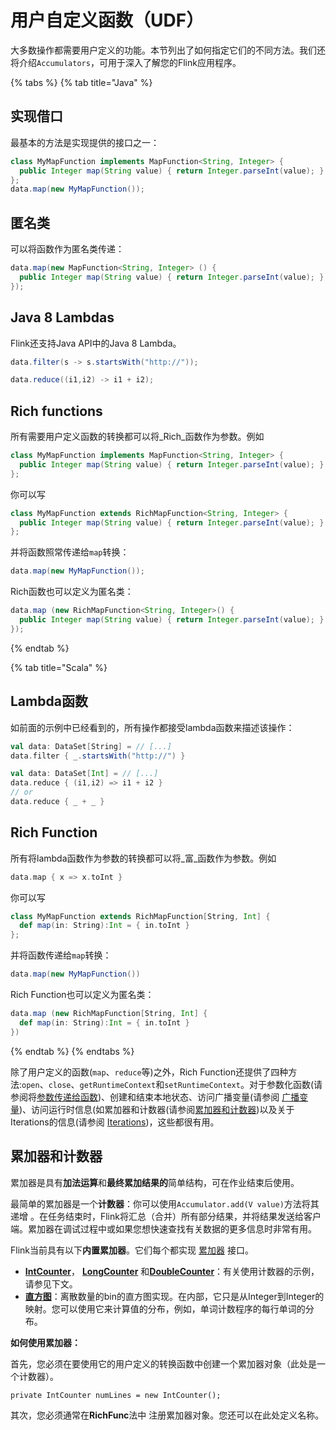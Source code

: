 # 用户自定义函数（UDF）

大多数操作都需要用户定义的功能。本节列出了如何指定它们的不同方法。我们还将介绍`Accumulators`，可用于深入了解您的Flink应用程序。

{% tabs %}
{% tab title="Java" %}
## 实现借口

最基本的方法是实现提供的接口之一：

```java
class MyMapFunction implements MapFunction<String, Integer> {
  public Integer map(String value) { return Integer.parseInt(value); }
};
data.map(new MyMapFunction());
```

## 匿名类

可以将函数作为匿名类传递：

```java
data.map(new MapFunction<String, Integer> () {
  public Integer map(String value) { return Integer.parseInt(value); }
});
```

## Java 8 Lambdas

Flink还支持Java API中的Java 8 Lambda。

```java
data.filter(s -> s.startsWith("http://"));
```

```java
data.reduce((i1,i2) -> i1 + i2);
```

## Rich functions

所有需要用户定义函数的转换都可以将_Rich_函数作为参数。例如

```java
class MyMapFunction implements MapFunction<String, Integer> {
  public Integer map(String value) { return Integer.parseInt(value); }
};
```

你可以写

```java
class MyMapFunction extends RichMapFunction<String, Integer> {
  public Integer map(String value) { return Integer.parseInt(value); }
};
```

并将函数照常传递给`map`转换：

```java
data.map(new MyMapFunction());
```

Rich函数也可以定义为匿名类：

```java
data.map (new RichMapFunction<String, Integer>() {
  public Integer map(String value) { return Integer.parseInt(value); }
});
```
{% endtab %}

{% tab title="Scala" %}
## Lambda函数

如前面的示例中已经看到的，所有操作都接受lambda函数来描述该操作：

```scala
val data: DataSet[String] = // [...]
data.filter { _.startsWith("http://") }
```

```scala
val data: DataSet[Int] = // [...]
data.reduce { (i1,i2) => i1 + i2 }
// or
data.reduce { _ + _ }
```

## Rich Function

所有将lambda函数作为参数的转换都可以将_富_函数作为参数。例如

```scala
data.map { x => x.toInt }
```

你可以写

```scala
class MyMapFunction extends RichMapFunction[String, Int] {
  def map(in: String):Int = { in.toInt }
};
```

并将函数传递给`map`转换：

```scala
data.map(new MyMapFunction())
```

Rich Function也可以定义为匿名类：

```scala
data.map (new RichMapFunction[String, Int] {
  def map(in: String):Int = { in.toInt }
})
```
{% endtab %}
{% endtabs %}

除了用户定义的函数\(`map`、`reduce`等\)之外，Rich Function还提供了四种方法:`open`、`close`、`getRuntimeContext`和`setRuntimeContext`。对于参数化函数\(请参阅将[参数传递给函数](https://ci.apache.org/projects/flink/flink-docs-release-1.12/dev/batch/#passing-parameters-to-functions)\)、创建和结束本地状态、访问广播变量\(请参阅 [广播变量](https://ci.apache.org/projects/flink/flink-docs-release-1.12/dev/batch/#broadcast-variables)\)、访问运行时信息\(如累加器和计数器\(请参阅[累加器和计数器](https://ci.apache.org/projects/flink/flink-docs-release-1.12/dev/user_defined_functions.html#accumulators--counters)\)以及关于Iterations的信息\(请参阅 [Iterations](https://ci.apache.org/projects/flink/flink-docs-release-1.12/dev/batch/iterations.html)\)，这些都很有用。

## 累加器和计数器

累加器是具有**加法运算**和**最终累加结果的**简单结构，可在作业结束后使用。

最简单的累加器是一个**计数器**：你可以使用`Accumulator.add(V value)`方法将其递增 。在任务结束时，Flink将汇总（合并）所有部分结果，并将结果发送给客户端。累加器在调试过程中或如果您想快速查找有关数据的更多信息时非常有用。

Flink当前具有以下**内置累加器**。它们每个都实现 [累加器](https://github.com/apache/flink/blob/master//flink-core/src/main/java/org/apache/flink/api/common/accumulators/Accumulator.java) 接口。

* [**IntCounter**](https://github.com/apache/flink/blob/master//flink-core/src/main/java/org/apache/flink/api/common/accumulators/IntCounter.java)， [**LongCounter**](https://github.com/apache/flink/blob/master//flink-core/src/main/java/org/apache/flink/api/common/accumulators/LongCounter.java) 和[**DoubleCounter**](https://github.com/apache/flink/blob/master//flink-core/src/main/java/org/apache/flink/api/common/accumulators/DoubleCounter.java)：有关使用计数器的示例，请参见下文。
* [**直方图**](https://github.com/apache/flink/blob/master//flink-core/src/main/java/org/apache/flink/api/common/accumulators/Histogram.java)：离散数量的bin的直方图实现。在内部，它只是从Integer到Integer的映射。您可以使用它来计算值的分布，例如，单词计数程序的每行单词的分布。

**如何使用累加器：**

首先，您必须在要使用它的用户定义的转换函数中创建一个累加器对象（此处是一个计数器）。

```text
private IntCounter numLines = new IntCounter();
```

其次，您必须通常在**RichFunc**法中 注册累加器对象。您还可以在此处定义名称。  
  


